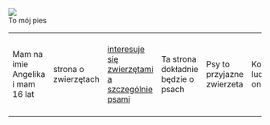<html>

<head>

<title>Strona o mnie ;]</title>

</head>

<body>

<table width=800>

<tr>

<td width=200>Mam na imie Angelika i mam 16 lat</td><td width=600>strona o zwierzętach</td>





<td width=200><a href="#">interesuje się zwierzętami a szczególnie psami</a></td><td width=600>Ta strona dokładnie będzie o psach</td>





<td width=200>Psy to przyjazne zwierzeta</td><td width=600>Kochają ludzi , a oni ich</td>


<td width=200>Ja mam psa jamnika który jest mały i długi</td><td width=600>Kiedyś jescze che mieć husky'ego</td>

</tr>

</body>

</html>

<img src="azor.jpg"><br />To mój pies


